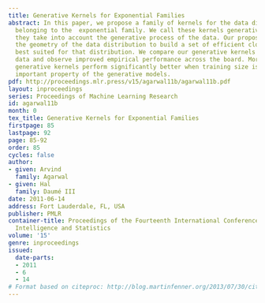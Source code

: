 ```yaml
---
title: Generative Kernels for Exponential Families
abstract: In this paper, we propose a family of kernels for the data distributions
  belonging to the  exponential family. We call these kernels generative kernels because
  they take into account the generative process of the data. Our proposed method considers
  the geometry of the data distribution to build a set of efficient closed-form kernels
  best suited for that distribution. We compare our generative kernels on multinomial
  data and observe improved empirical performance across the board. Moreover, our
  generative kernels perform significantly better when training size is small, an
  important property of the generative models.
pdf: http://proceedings.mlr.press/v15/agarwal11b/agarwal11b.pdf
layout: inproceedings
series: Proceedings of Machine Learning Research
id: agarwal11b
month: 0
tex_title: Generative Kernels for Exponential Families
firstpage: 85
lastpage: 92
page: 85-92
order: 85
cycles: false
author:
- given: Arvind
  family: Agarwal
- given: Hal 
  family: Daumé III
date: 2011-06-14
address: Fort Lauderdale, FL, USA
publisher: PMLR
container-title: Proceedings of the Fourteenth International Conference on Artificial
  Intelligence and Statistics
volume: '15'
genre: inproceedings
issued:
  date-parts:
  - 2011
  - 6
  - 14
# Format based on citeproc: http://blog.martinfenner.org/2013/07/30/citeproc-yaml-for-bibliographies/
---
```

